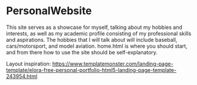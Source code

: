 # PersonalWebsite

This site serves as a showcase for myself, talking about my hobbies and interests, as well as my academic profile consisting of my professional skills and aspirations.
The hobbies that I will talk about will include baseball, cars/motorsport, and model aviation. home.html is where you should start, and from there how to use the site 
should be self-explanatory.

Layout inspiration: https://www.templatemonster.com/landing-page-template/elora-free-personal-portfolio-html5-landing-page-template-243954.html